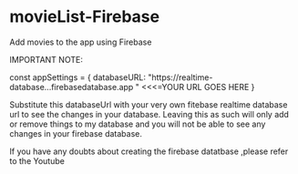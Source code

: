 # movieList-Firebase
 Add movies to the app using Firebase

IMPORTANT NOTE: 

const appSettings = {
    databaseURL: "https://realtime-database...firebasedatabase.app " <<<=YOUR URL GOES HERE 
}

Substitute this databaseUrl with your very own fitebase realtime database url to see the changes in your database. Leaving this as such will only add or remove things to my database and you will not be able to see any changes in your firebase database.

If you have any doubts about creating the firebase datatbase ,please refer to the Youtube
